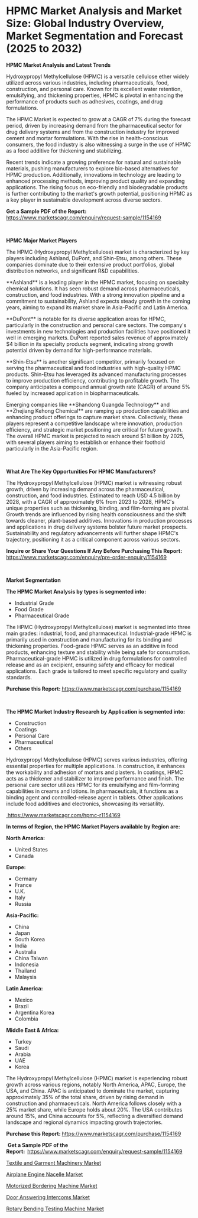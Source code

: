 <p><h1>HPMC Market Analysis and Market Size: Global Industry Overview, Market Segmentation and Forecast (2025 to 2032)</h1></p><p><strong>HPMC Market Analysis and Latest Trends</strong></p>
<p><p>Hydroxypropyl Methylcellulose (HPMC) is a versatile cellulose ether widely utilized across various industries, including pharmaceuticals, food, construction, and personal care. Known for its excellent water retention, emulsifying, and thickening properties, HPMC is pivotal in enhancing the performance of products such as adhesives, coatings, and drug formulations.</p><p>The HPMC Market is expected to grow at a CAGR of 7% during the forecast period, driven by increasing demand from the pharmaceutical sector for drug delivery systems and from the construction industry for improved cement and mortar formulations. With the rise in health-conscious consumers, the food industry is also witnessing a surge in the use of HPMC as a food additive for thickening and stabilizing. </p><p>Recent trends indicate a growing preference for natural and sustainable materials, pushing manufacturers to explore bio-based alternatives for HPMC production. Additionally, innovations in technology are leading to enhanced processing methods, improving product quality and expanding applications. The rising focus on eco-friendly and biodegradable products is further contributing to the market's growth potential, positioning HPMC as a key player in sustainable development across diverse sectors.</p></p>
<p><strong>Get a Sample PDF of the Report:&nbsp;</strong> <a href="https://www.marketscagr.com/enquiry/request-sample/1154169?utm_campaign=2887&utm_medium=2&utm_source=Github&utm_content=ia&utm_term=01042025&utm_id=hpmc">https://www.marketscagr.com/enquiry/request-sample/1154169</a></p>
<p>&nbsp;</p>
<p><strong>HPMC Major Market Players</strong></p>
<p><p>The HPMC (Hydroxypropyl Methylcellulose) market is characterized by key players including Ashland, DuPont, and Shin-Etsu, among others. These companies dominate due to their extensive product portfolios, global distribution networks, and significant R&D capabilities.</p><p>**Ashland** is a leading player in the HPMC market, focusing on specialty chemical solutions. It has seen robust demand across pharmaceuticals, construction, and food industries. With a strong innovation pipeline and a commitment to sustainability, Ashland expects steady growth in the coming years, aiming to expand its market share in Asia-Pacific and Latin America.</p><p>**DuPont** is notable for its diverse application areas for HPMC, particularly in the construction and personal care sectors. The company's investments in new technologies and production facilities have positioned it well in emerging markets. DuPont reported sales revenue of approximately $4 billion in its specialty products segment, indicating strong growth potential driven by demand for high-performance materials.</p><p>**Shin-Etsu** is another significant competitor, primarily focused on serving the pharmaceutical and food industries with high-quality HPMC products. Shin-Etsu has leveraged its advanced manufacturing processes to improve production efficiency, contributing to profitable growth. The company anticipates a compound annual growth rate (CAGR) of around 5% fueled by increased application in biopharmaceuticals.</p><p>Emerging companies like **Shandong Guangda Technology** and **Zhejiang Kehong Chemical** are ramping up production capabilities and enhancing product offerings to capture market share. Collectively, these players represent a competitive landscape where innovation, production efficiency, and strategic market positioning are critical for future growth. The overall HPMC market is projected to reach around $1 billion by 2025, with several players aiming to establish or enhance their foothold particularly in the Asia-Pacific region.</p></p>
<p>&nbsp;</p>
<p><strong>What Are The Key Opportunities For HPMC Manufacturers?</strong></p>
<p><p>The Hydroxypropyl Methylcellulose (HPMC) market is witnessing robust growth, driven by increasing demand across the pharmaceutical, construction, and food industries. Estimated to reach USD 4.5 billion by 2028, with a CAGR of approximately 6% from 2023 to 2028, HPMC's unique properties such as thickening, binding, and film-forming are pivotal. Growth trends are influenced by rising health consciousness and the shift towards cleaner, plant-based additives. Innovations in production processes and applications in drug delivery systems bolster future market prospects. Sustainability and regulatory advancements will further shape HPMC's trajectory, positioning it as a critical component across various sectors.</p></p>
<p><strong>Inquire or Share Your Questions If Any Before Purchasing This Report:</strong> <a href="https://www.marketscagr.com/enquiry/pre-order-enquiry/1154169?utm_campaign=2887&utm_medium=2&utm_source=Github&utm_content=ia&utm_term=01042025&utm_id=hpmc">https://www.marketscagr.com/enquiry/pre-order-enquiry/1154169</a></p>
<p>&nbsp;</p>
<p><strong>Market Segmentation</strong></p>
<p><strong>The HPMC Market Analysis by types is segmented into:</strong></p>
<p><ul><li>Industrial Grade</li><li>Food Grade</li><li>Pharmaceutical Grade</li></ul></p>
<p><p>The HPMC (Hydroxypropyl Methylcellulose) market is segmented into three main grades: industrial, food, and pharmaceutical. Industrial-grade HPMC is primarily used in construction and manufacturing for its binding and thickening properties. Food-grade HPMC serves as an additive in food products, enhancing texture and stability while being safe for consumption. Pharmaceutical-grade HPMC is utilized in drug formulations for controlled release and as an excipient, ensuring safety and efficacy for medical applications. Each grade is tailored to meet specific regulatory and quality standards.</p></p>
<p><strong>Purchase this Report:&nbsp;</strong><a href="https://www.marketscagr.com/purchase/1154169?utm_campaign=2887&utm_medium=2&utm_source=Github&utm_content=ia&utm_term=01042025&utm_id=hpmc">https://www.marketscagr.com/purchase/1154169</a></p>
<p>&nbsp;</p>
<p><strong>The HPMC Market Industry Research by Application is segmented into:</strong></p>
<p><ul><li>Construction</li><li>Coatings</li><li>Personal Care</li><li>Pharmaceutical</li><li>Others</li></ul></p>
<p><p>Hydroxypropyl Methylcellulose (HPMC) serves various industries, offering essential properties for multiple applications. In construction, it enhances the workability and adhesion of mortars and plasters. In coatings, HPMC acts as a thickener and stabilizer to improve performance and finish. The personal care sector utilizes HPMC for its emulsifying and film-forming capabilities in creams and lotions. In pharmaceuticals, it functions as a binding agent and controlled-release agent in tablets. Other applications include food additives and electronics, showcasing its versatility.</p></p>
<p><a href="https://www.marketscagr.com/hpmc-r1154169?utm_campaign=2887&utm_medium=2&utm_source=Github&utm_content=ia&utm_term=01042025&utm_id=hpmc">&nbsp;https://www.marketscagr.com/hpmc-r1154169</a></p>
<p><strong>In terms of Region, the HPMC Market Players available by Region are:</strong></p>
<p>
    <p> <strong> North America: </strong>
        <ul>
            <li>United States</li>
            <li>Canada</li>
        </ul>
        </p> 
    <p> <strong> Europe: </strong>
        <ul>
            <li>Germany</li>
            <li>France</li>
            <li>U.K.</li>
            <li>Italy</li>
            <li>Russia</li>
        </ul>
        </p> 
    <p> <strong> Asia-Pacific: </strong>
        <ul>
            <li>China</li>
            <li>Japan</li>
            <li>South Korea</li>
            <li>India</li>
            <li>Australia</li>
            <li>China Taiwan</li>
            <li>Indonesia</li>
            <li>Thailand</li>
            <li>Malaysia</li>
        </ul>
        </p> 
    <p> <strong> Latin America: </strong>
        <ul>
            <li>Mexico</li>
            <li>Brazil</li>
            <li>Argentina Korea</li>
            <li>Colombia</li>
        </ul>
        </p> 
    <p> <strong> Middle East & Africa: </strong>
        <ul>
            <li>Turkey</li>
            <li>Saudi</li>
            <li>Arabia</li>
            <li>UAE</li>
            <li>Korea</li>
        </ul>
    </p>
    </p>
<p><p>The Hydroxypropyl Methylcellulose (HPMC) market is experiencing robust growth across various regions, notably North America, APAC, Europe, the USA, and China. APAC is anticipated to dominate the market, capturing approximately 35% of the total share, driven by rising demand in construction and pharmaceuticals. North America follows closely with a 25% market share, while Europe holds about 20%. The USA contributes around 15%, and China accounts for 5%, reflecting a diversified demand landscape and regional dynamics impacting growth trajectories.</p></p>
<p><strong>Purchase this Report: </strong><a href="https://www.marketscagr.com/purchase/1154169?utm_campaign=2887&utm_medium=2&utm_source=Github&utm_content=ia&utm_term=01042025&utm_id=hpmc">https://www.marketscagr.com/purchase/1154169</a></p>
<p>&nbsp;<strong>Get a Sample PDF of the Report:&nbsp;&nbsp;</strong><a href="https://www.marketscagr.com/enquiry/request-sample/1154169?utm_campaign=2887&utm_medium=2&utm_source=Github&utm_content=ia&utm_term=01042025&utm_id=hpmc">https://www.marketscagr.com/enquiry/request-sample/1154169</a></p>
<p><strong></strong></p>
<p><p><a href="https://www.linkedin.com/pulse/analyzing-global-textile-garment-machinery-market-growth-sdlzf?utm_campaign=2887&utm_medium=2&utm_source=Github&utm_content=ia&utm_term=01042025&utm_id=hpmc">Textile and Garment Machinery Market</a></p><p><a href="https://www.linkedin.com/pulse/examining-airplane-engine-nacelle-market-manufacturing-segments-n59yf?utm_campaign=2887&utm_medium=2&utm_source=Github&utm_content=ia&utm_term=01042025&utm_id=hpmc">Airplane Engine Nacelle Market</a></p><p><a href="https://www.linkedin.com/pulse/providing-view-both-historical-trends-future-projections-motorized-blogf?utm_campaign=2887&utm_medium=2&utm_source=Github&utm_content=ia&utm_term=01042025&utm_id=hpmc">Motorized Bordering Machine Market</a></p><p><a href="https://www.linkedin.com/pulse/door-answering-intercoms-market-sizeshare-recent-development-x5rmf?utm_campaign=2887&utm_medium=2&utm_source=Github&utm_content=ia&utm_term=01042025&utm_id=hpmc">Door Answering Intercoms Market</a></p><p><a href="https://www.linkedin.com/pulse/rotary-bending-testing-machine-market-dynamics-111-cagr-98wnf?utm_campaign=2887&utm_medium=2&utm_source=Github&utm_content=ia&utm_term=01042025&utm_id=hpmc">Rotary Bending Testing Machine Market</a></p></p>